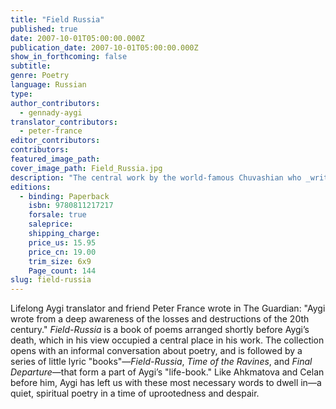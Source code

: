 ```yaml
---
title: "Field Russia"
published: true
date: 2007-10-01T05:00:00.000Z
publication_date: 2007-10-01T05:00:00.000Z
show_in_forthcoming: false
subtitle:
genre: Poetry
language: Russian
type:
author_contributors:
  - gennady-aygi
translator_contributors:
  - peter-france
editor_contributors:
contributors:
featured_image_path:
cover_image_path: Field_Russia.jpg
description: "The central work by the world-famous Chuvashian who _writes with an imagistic compression and real time candor that is utterly unique_ (Publishers Weekly). "
editions:
  - binding: Paperback
    isbn: 9780811217217
    forsale: true
    saleprice:
    shipping_charge:
    price_us: 15.95
    price_cn: 19.00
    trim_size: 6x9
    Page_count: 144
slug: field-russia
---
```


Lifelong Aygi translator and friend Peter France wrote in The Guardian: "Aygi wrote from a deep awareness of the losses and destructions of the 20th century." _Field-Russia_ is a book of poems arranged shortly before Aygi’s death, which in his view occupied a central place in his work. The collection opens with an informal conversation about poetry, and is followed by a series of little lyric "books"—_Field-Russia_, _Time of the Ravines_, and _Final Departure_—that form a part of Aygi’s "life-book." Like Ahkmatova and Celan before him, Aygi has left us with these most necessary words to dwell in—a quiet, spiritual poetry in a time of uprootedness and despair.

